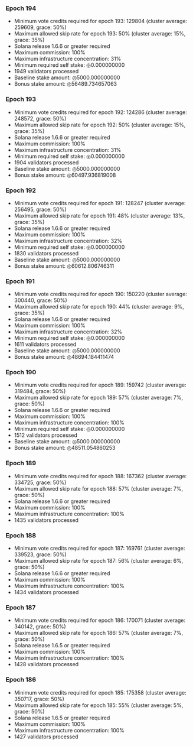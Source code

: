 ### Epoch 194
* Minimum vote credits required for epoch 193: 129804 (cluster average: 259609, grace: 50%)
* Maximum allowed skip rate for epoch 193: 50% (cluster average: 15%, grace: 35%)
* Solana release 1.6.6 or greater required
* Maximum commission: 100%
* Maximum infrastructure concentration: 31%
* Minimum required self stake: ◎0.000000000
* 1949 validators processed
* Baseline stake amount: ◎5000.000000000
* Bonus stake amount: ◎56489.734657063
### Epoch 193
* Minimum vote credits required for epoch 192: 124286 (cluster average: 248572, grace: 50%)
* Maximum allowed skip rate for epoch 192: 50% (cluster average: 15%, grace: 35%)
* Solana release 1.6.6 or greater required
* Maximum commission: 100%
* Maximum infrastructure concentration: 31%
* Minimum required self stake: ◎0.000000000
* 1904 validators processed
* Baseline stake amount: ◎5000.000000000
* Bonus stake amount: ◎60497.936819008
### Epoch 192
* Minimum vote credits required for epoch 191: 128247 (cluster average: 256495, grace: 50%)
* Maximum allowed skip rate for epoch 191: 48% (cluster average: 13%, grace: 35%)
* Solana release 1.6.6 or greater required
* Maximum commission: 100%
* Maximum infrastructure concentration: 32%
* Minimum required self stake: ◎0.000000000
* 1830 validators processed
* Baseline stake amount: ◎5000.000000000
* Bonus stake amount: ◎60612.806746311
### Epoch 191
* Minimum vote credits required for epoch 190: 150220 (cluster average: 300440, grace: 50%)
* Maximum allowed skip rate for epoch 190: 44% (cluster average: 9%, grace: 35%)
* Solana release 1.6.6 or greater required
* Maximum commission: 100%
* Maximum infrastructure concentration: 32%
* Minimum required self stake: ◎0.000000000
* 1611 validators processed
* Baseline stake amount: ◎5000.000000000
* Bonus stake amount: ◎48694.184411474
### Epoch 190
* Minimum vote credits required for epoch 189: 159742 (cluster average: 319484, grace: 50%)
* Maximum allowed skip rate for epoch 189: 57% (cluster average: 7%, grace: 50%)
* Solana release 1.6.6 or greater required
* Maximum commission: 100%
* Maximum infrastructure concentration: 100%
* Minimum required self stake: ◎0.000000000
* 1512 validators processed
* Baseline stake amount: ◎5000.000000000
* Bonus stake amount: ◎48511.054860253
### Epoch 189
* Minimum vote credits required for epoch 188: 167362 (cluster average: 334725, grace: 50%)
* Maximum allowed skip rate for epoch 188: 57% (cluster average: 7%, grace: 50%)
* Solana release 1.6.6 or greater required
* Maximum commission: 100%
* Maximum infrastructure concentration: 100%
* 1435 validators processed
### Epoch 188
* Minimum vote credits required for epoch 187: 169761 (cluster average: 339523, grace: 50%)
* Maximum allowed skip rate for epoch 187: 56% (cluster average: 6%, grace: 50%)
* Solana release 1.6.6 or greater required
* Maximum commission: 100%
* Maximum infrastructure concentration: 100%
* 1434 validators processed
### Epoch 187
* Minimum vote credits required for epoch 186: 170071 (cluster average: 340142, grace: 50%)
* Maximum allowed skip rate for epoch 186: 57% (cluster average: 7%, grace: 50%)
* Solana release 1.6.5 or greater required
* Maximum commission: 100%
* Maximum infrastructure concentration: 100%
* 1428 validators processed
### Epoch 186
* Minimum vote credits required for epoch 185: 175358 (cluster average: 350717, grace: 50%)
* Maximum allowed skip rate for epoch 185: 55% (cluster average: 5%, grace: 50%)
* Solana release 1.6.5 or greater required
* Maximum commission: 100%
* Maximum infrastructure concentration: 100%
* 1427 validators processed